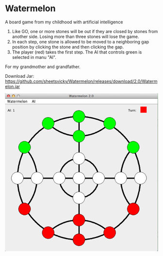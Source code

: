 # Watermelon

A board game from my childhood with artificial intelligence 

1) Like GO, one or more stones will be out if they are closed by stones from another side. Losing more than three stones will lose the game.
2) In each step, one stone is allowed to be moved to a neighboring gap position by clicking the stone and then clicking the gap.
3) The player (red) takes the first step. The AI that controls green is selected in manu "AI".

For my grandmother and grandfather.

Download Jar:
https://github.com/sheetsvicky/Watermelon/releases/download/2.0/Watermelon.jar

![alt tag](https://github.com/sheetsvicky/Watermelon/blob/master/snapshot.png)
